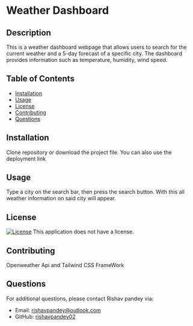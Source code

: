 # Weather Dashboard

## Description
This is a weather dashboard webpage that allows users to search for the current weather and a 5-day forecast of a specific city. The dashboard provides information such as temperature, humidity, wind speed.

## Table of Contents
- [Installation](#installation)
- [Usage](#usage)
- [License](#license)
- [Contributing](#contributing)
- [Questions](#questions)

## Installation
Clone repository or download the project file. You can also use the deployment link 

## Usage
Type a city on the search bar, then press the search button. With this all weather information on said city will appear.

## License
[![License](https://img.shields.io/badge/License-None-blue.svg)](https://opensource.org/licenses/None)
This application does not have a license.

## Contributing
Openweather Api and Tailwind CSS FrameWork


## Questions
For additional questions, please contact Rishav pandey via:
- Email: rishavpandey@outlook.com
- GitHub: [rishavpandey02](https://github.com/rishavpandey02)
